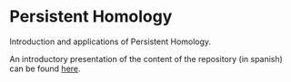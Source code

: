 # Persistent Homology
Introduction and applications of Persistent Homology.

An introductory presentation of the content of the repository (in spanish) can be found <a href="https://www.youtube.com/watch?v=R6JQAH0gPsw"> here</a>.
